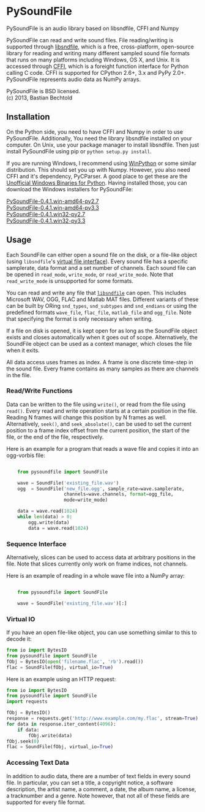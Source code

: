 PySoundFile
===========

PySoundFile is an audio library based on libsndfile, CFFI and Numpy

PySoundFile can read and write sound files. File reading/writing is
supported through [libsndfile][], which is a free, cross-platform,
open-source library for reading and writing many different sampled
sound file formats that runs on many platforms including Windows, OS
X, and Unix. It is accessed through [CFFI][], which is a foreight
function interface for Python calling C code. CFFI is supported for
CPython 2.6+, 3.x and PyPy 2.0+. PySoundFile represents audio data as
NumPy arrays.

[libsndfile]: http://www.mega-nerd.com/libsndfile/
[CFFI]: http://cffi.readthedocs.org/

PySoundFile is BSD licensed.  
(c) 2013, Bastian Bechtold

Installation
------------

On the Python side, you need to have CFFI and Numpy in order to use
PySoundFile. Additionally, You need the library libsndfile installed on
your computer. On Unix, use your package manager to install libsndfile.
Then just install PySoundFile using pip or `python setup.py install`.

If you are running Windows, I recommend using [WinPython][] or some
similar distribution. This should set you up with Numpy. However, you
also need CFFI and it's dependency, PyCParser. A good place to get
these are the [Unofficial Windows Binaries for Python][pybuilds].
Having installed those, you can download the Windows installers for
PySoundFile:

[PySoundFile-0.4.1.win-amd64-py2.7](https://github.com/bastibe/PySoundFile/raw/master/dist/PySoundFile-0.4.1.win-amd64-py2.7.exe)  
[PySoundFile-0.4.1.win-amd64-py3.3](https://github.com/bastibe/PySoundFile/raw/master/dist/PySoundFile-0.4.1.win-amd64-py3.3.exe)  
[PySoundFile-0.4.1.win32-py2.7](https://github.com/bastibe/PySoundFile/raw/master/dist/PySoundFile-0.4.1.win32-py2.7.exe)  
[PySoundFile-0.4.1.win32-py3.3](https://github.com/bastibe/PySoundFile/raw/master/dist/PySoundFile-0.4.1.win32-py3.3.exe)

[WinPython]: https://code.google.com/p/winpython/
[pybuilds]: http://www.lfd.uci.edu/~gohlke/pythonlibs/


Usage
-----

Each SoundFile can either open a sound file on the disk, or a
file-like object (using `libsndfile`'s [virtual file interface][vio]).
Every sound file has a specific samplerate, data format and a set
number of channels. Each sound file can be opened in `read_mode`,
`write_mode`, or `read_write_mode`. Note that `read_write_mode` is
unsupported for some formats.

You can read and write any file that [`libsndfile`][formats] can open.
This includes Microsoft WAV, OGG, FLAC and Matlab MAT files. Different
variants of these can be built by ORing `snd_types`, `snd_subtypes`
and `snd_endians` or using the predefined formats `wave_file`,
`flac_file`, `matlab_file` and `ogg_file`. Note that specifying the
format is only necessary when writing.

If a file on disk is opened, it is kept open for as long as the
SoundFile object exists and closes automatically when it goes out of
scope. Alternatively, the SoundFile object can be used as a context
manager, which closes the file when it exits.

All data access uses frames as index. A frame is one discrete
time-step in the sound file. Every frame contains as many samples as
there are channels in the file.

[vio]: http://www.mega-nerd.com/libsndfile/api.html#open_virtual
[formats]: http://www.mega-nerd.com/libsndfile/#Features

### Read/Write Functions

Data can be written to the file using `write()`, or read from the
file using `read()`. Every read and write operation starts at a
certain position in the file. Reading N frames will change this
position by N frames as well. Alternatively, `seek()`, and
`seek_absolute()`, can be used to set the current position to a
frame index offset from the current position, the start of the file,
or the end of the file, respectively.

Here is an example for a program that reads a wave file and copies it
into an ogg-vorbis file:

```python

    from pysoundfile import SoundFile

    wave = SoundFile('existing_file.wav')
    ogg  = SoundFile('new_file.ogg', sample_rate=wave.samplerate,
                     channels=wave.channels, format=ogg_file,
                     mode=write_mode)

    data = wave.read(1024)
    while len(data) > 0:
        ogg.write(data)
        data = wave.read(1024)
```

### Sequence Interface

Alternatively, slices can be used to access data at arbitrary
positions in the file. Note that slices currently only work on frame
indices, not channels.

Here is an example of reading in a whole wave file into a NumPy array:

```python

    from pysoundfile import SoundFile

    wave = SoundFile('existing_file.wav')[:]
```

### Virtual IO

If you have an open file-like object, you can use something
similar to this to decode it:

```python
from io import BytesIO
from pysoundfile import SoundFile
fObj = BytesIO(open('filename.flac', 'rb').read())
flac = SoundFile(fObj, virtual_io=True)
```

Here is an example using an HTTP request:
```python
from io import BytesIO
from pysoundfile import SoundFile
import requests

fObj = BytesIO()
response = requests.get('http://www.example.com/my.flac', stream=True)
for data in response.iter_content(4096):
    if data:
        fObj.write(data)
fObj.seek(0)
flac = SoundFile(fObj, virtual_io=True)
```

### Accessing Text Data

In addition to audio data, there are a number of text fields in every
sound file. In particular, you can set a title, a copyright notice, a
software description, the artist name, a comment, a date, the album
name, a license, a tracknumber and a genre. Note however, that not all
of these fields are supported for every file format.
